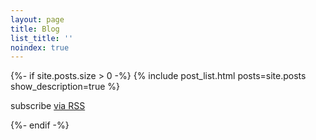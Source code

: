 ```yaml
---
layout: page
title: Blog
list_title: ''
noindex: true
---
```


{%- if site.posts.size > 0 -%}
{% include post_list.html posts=site.posts show_description=true %}

  <p class="rss-subscribe">subscribe <a href="{{ "/feed.xml" | relative_url }}">via RSS</a></p>
{%- endif -%}
